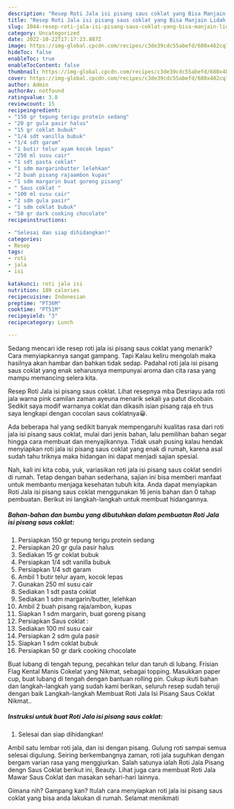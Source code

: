 ```yaml
---
description: "Resep Roti Jala isi pisang saus coklat yang Bisa Manjain Lidah , Enak Banget"
title: "Resep Roti Jala isi pisang saus coklat yang Bisa Manjain Lidah , Enak Banget"
slug: 1044-resep-roti-jala-isi-pisang-saus-coklat-yang-bisa-manjain-lidah-enak-banget
category: Uncategorized
date: 2022-10-22T17:17:23.887Z
image: https://img-global.cpcdn.com/recipes/c3de39cdc55abefd/680x482cq70/roti-jala-isi-pisang-saus-coklat-foto-resep-utama.jpg
hideToc: false
enableToc: true
enableTocContent: false
thumbnail: https://img-global.cpcdn.com/recipes/c3de39cdc55abefd/680x482cq70/roti-jala-isi-pisang-saus-coklat-foto-resep-utama.jpg
cover: https://img-global.cpcdn.com/recipes/c3de39cdc55abefd/680x482cq70/roti-jala-isi-pisang-saus-coklat-foto-resep-utama.jpg
author: Admin
authorAv: notfound
ratingvalue: 3.8
reviewcount: 15
recipeingredient:
- "150 gr tepung terigu protein sedang"
- "20 gr gula pasir halus"
- "15 gr coklat bubuk"
- "1/4 sdt vanilla bubuk"
- "1/4 sdt garam"
- "1 butir telur ayam kocok lepas"
- "250 ml susu cair"
- "1 sdt pasta coklat"
- "1 sdm margarinbutter lelehkan"
- "2 buah pisang rajaambon kupas"
- "1 sdm margarin buat goreng pisang"
- " Saus coklat "
- "100 ml susu cair"
- "2 sdm gula pasir"
- "1 sdm coklat bubuk"
- "50 gr dark cooking chocolate"
recipeinstructions:

- "Selesai dan siap dihidangkan!"
categories:
- Resep
tags:
- roti
- jala
- isi

katakunci: roti jala isi 
nutrition: 189 calories
recipecuisine: Indonesian
preptime: "PT36M"
cooktime: "PT51M"
recipeyield: "3"
recipecategory: Lunch

---
```



Sedang mencari ide resep roti jala isi pisang saus coklat yang menarik? Cara menyiapkannya sangat gampang. Tapi Kalau keliru mengolah maka hasilnya akan hambar dan bahkan tidak sedap. Padahal roti jala isi pisang saus coklat yang enak seharusnya mempunyai aroma dan cita rasa yang mampu memancing selera kita.


Resep Roti Jala isi pisang saus coklat. Lihat resepnya mba Desriayu ada roti jala warna pink camilan zaman ayeuna menarik sekali ya patut dicobain. Sedikit saya modif warnanya coklat dan dikasih isian pisang raja eh trus saya lengkapi dengan cocolan saus coklatnya😀.

Ada beberapa hal yang sedikit banyak mempengaruhi kualitas rasa dari roti jala isi pisang saus coklat, mulai dari jenis bahan, lalu pemilihan bahan segar hingga cara membuat dan menyajikannya. Tidak usah pusing kalau hendak menyiapkan roti jala isi pisang saus coklat yang enak di rumah, karena asal sudah tahu triknya maka hidangan ini dapat menjadi sajian spesial.


Nah, kali ini kita coba, yuk, variasikan roti jala isi pisang saus coklat sendiri di rumah. Tetap dengan bahan sederhana, sajian ini bisa memberi manfaat untuk membantu menjaga kesehatan tubuh kita. Anda dapat menyiapkan Roti Jala isi pisang saus coklat menggunakan 16 jenis bahan dan 0 tahap pembuatan. Berikut ini langkah-langkah untuk membuat hidangannya.

<!--inarticleads1-->

##### Bahan-bahan dan bumbu yang dibutuhkan dalam pembuatan Roti Jala isi pisang saus coklat:

1. Persiapkan 150 gr tepung terigu protein sedang
1. Persiapkan 20 gr gula pasir halus
1. Sediakan 15 gr coklat bubuk
1. Persiapkan 1/4 sdt vanilla bubuk
1. Persiapkan 1/4 sdt garam
1. Ambil 1 butir telur ayam, kocok lepas
1. Gunakan 250 ml susu cair
1. Sediakan 1 sdt pasta coklat
1. Sediakan 1 sdm margarin/butter, lelehkan
1. Ambil 2 buah pisang raja/ambon, kupas
1. Siapkan 1 sdm margarin, buat goreng pisang
1. Persiapkan  Saus coklat :
1. Sediakan 100 ml susu cair
1. Persiapkan 2 sdm gula pasir
1. Siapkan 1 sdm coklat bubuk
1. Persiapkan 50 gr dark cooking chocolate


Buat lubang di tengah tepung, pecahkan telur dan taruh di lubang. Frisian Flag Kental Manis Cokelat yang Nikmat, sebagai topping. Masukkan paper cup, buat lubang di tengah dengan bantuan rolling pin. Cukup ikuti bahan dan langkah-langkah yang sudah kami berikan, seluruh resep sudah teruji dengan baik Langkah-langkah Membuat Roti Jala Isi Pisang Saus Coklat Nikmat.. 

<!--inarticleads2-->

##### Instruksi untuk buat Roti Jala isi pisang saus coklat:


1. Selesai dan siap dihidangkan!

Ambil satu lembar roti jala, dan isi dengan pisang. Gulung roti sampai semua selesai digulung. Seiring berkembangnya zaman, roti jala suguhkan dengan bergam varian rasa yang menggiurkan. Salah satunya ialah Roti Jala Pisang dengn Saus Coklat berikut ini, Beauty. Lihat juga cara membuat Roti Jala Mawar Saus Coklat dan masakan sehari-hari lainnya. 

Gimana nih? Gampang kan? Itulah cara menyiapkan roti jala isi pisang saus coklat yang bisa anda lakukan di rumah. Selamat menikmati
